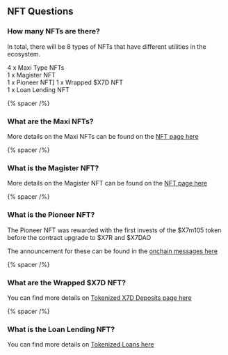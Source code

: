 ## NFT Questions

### How many NFTs are there?

In total, there will be 8 types of NFTs that have different utilities in the ecosystem.

4 x Maxi Type NFTs\
1 x Magister NFT\
1 x Pioneer NFT]
1 x Wrapped $X7D NFT\
1 x Loan Lending NFT

{% spacer /%}

### What are the Maxi NFTs?

More details on the Maxi NFTs can be found on the [NFT page here](/nfts/)

{% spacer /%}

### What is the Magister NFT?

More details on the Magister NFT can be found on the [NFT page here](/nfts/)

{% spacer /%}

### What is the Pioneer NFT?

The Pioneer NFT was rewarded with the first invests of the $X7m105 token before the contract upgrade to $X7R and $X7DAO

The announcement for these can be found in the [onchain messages here](/onchains/954-nov-08-2022-012623-am-+utc/)

{% spacer /%}

### What are the Wrapped $X7D NFT?

You can find more details on [Tokenized X7D Deposits page here](/whitepaper/x7deposit/#tokenized-x7-d-deposits)

{% spacer /%}

### What is the Loan Lending NFT?

You can find more details on [Tokenized Loans here](/whitepaper/lending-functionality/#tokenized-loans)
